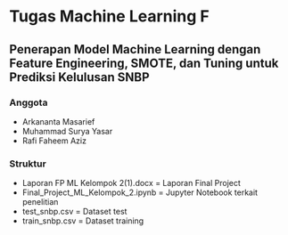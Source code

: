 # Tugas Machine Learning F 

## Penerapan Model Machine Learning dengan Feature Engineering, SMOTE, dan Tuning untuk Prediksi Kelulusan SNBP

### Anggota
- Arkananta Masarief
- Muhammad Surya Yasar
- Rafi Faheem Aziz

### Struktur 
- Laporan FP ML Kelompok 2(1).docx = Laporan Final Project
- Final_Project_ML_Kelompok_2.ipynb = Jupyter Notebook terkait penelitian
- test_snbp.csv = Dataset test
- train_snbp.csv = Dataset training
